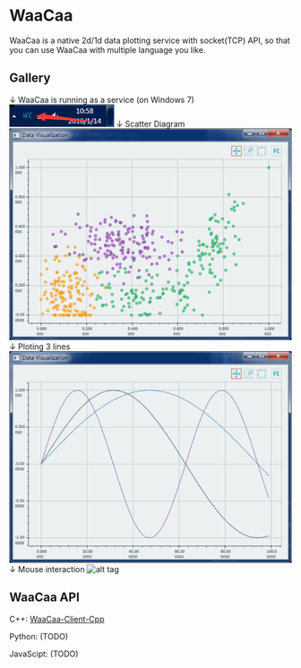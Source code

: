 # WaaCaa
WaaCaa is a native 2d/1d data plotting service with socket(TCP) API, so that you can use WaaCaa with multiple language you like.


## Gallery
↓ WaaCaa is running as a service (on Windows 7)
![alt tag](doc/readme_systemtray_win32.png)
↓ Scatter Diagram
![alt tag](doc/readme_dots.png)
↓ Ploting 3 lines
![alt tag](doc/readme_lines.png)
↓ Mouse interaction
![alt tag](doc/readme_mouse_action.gif)


## WaaCaa API
C++: [WaaCaa-Client-Cpp](https://github.com/ImplFancy/WaaCaa-Client-Cpp)

Python: (TODO)

JavaScipt: (TODO)
